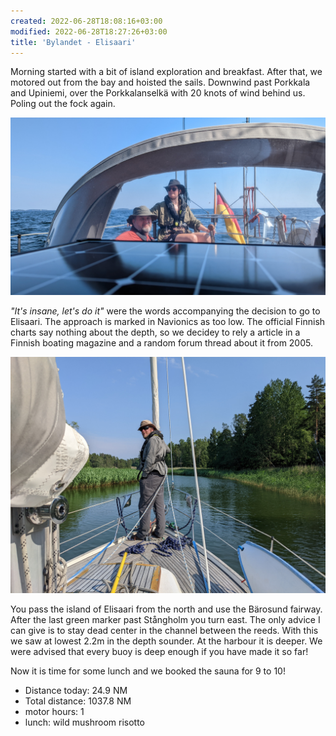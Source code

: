 ```yaml
---
created: 2022-06-28T18:08:16+03:00
modified: 2022-06-28T18:27:26+03:00
title: 'Bylandet - Elisaari'
---
```


Morning started with a bit of island exploration and breakfast. After that, we motored out from the bay and hoisted the sails. Downwind past Porkkala and Upiniemi, over the Porkkalanselkä with 20 knots of wind behind us. Poling out the fock again. 

![Image](../2022/a36e6b39ccbf9e09a4d15842648cf4ad.jpg) 

_"It's insane, let's do it"_ were the words accompanying the decision to go to Elisaari. The approach is marked in Navionics as too low. The official Finnish charts say nothing about the depth, so we decidey to rely a article in a Finnish boating magazine and a random forum thread about it from 2005.

![Image](../2022/f568c7b962782fc605fce9556a8c31e6.jpg) 

You pass the island of Elisaari from the north and use the Bärosund fairway. After the last green marker past Stångholm you turn east. The only advice I can give is to stay dead center in the channel between the reeds. With this we saw at lowest 2.2m in the depth sounder. At the harbour it is deeper. We were advised that every buoy is deep enough if you have made it so far!

Now it is time for some lunch and we booked the sauna for 9 to 10!

* Distance today: 24.9 NM
* Total distance: 1037.8 NM
* motor hours: 1
* lunch: wild mushroom risotto
